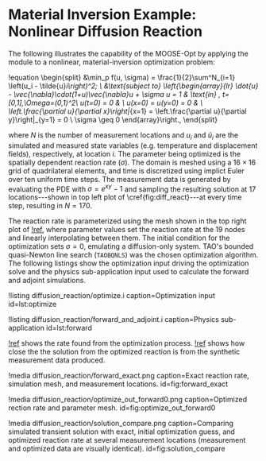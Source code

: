 # Material Inversion Example: Nonlinear Diffusion Reaction

The following illustrates the capability of the MOOSE-Opt by applying the module to a nonlinear, material-inversion optimization problem:

!equation
\begin{split}
&\min_p f(u, \sigma) = \frac{1}{2}\sum^N_{i=1} \left(u_i - \tilde{u}_i\right)^2; \\
&\text{subject to}
\left\{\begin{array}{lr}
\dot{u} - \vec{\nabla}\cdot(1+u)\vec{\nabla}u + \sigma u = 1 & \text{in} \, t=[0,1],\Omega=(0,1)^2\\
u(t=0) = 0 & \\
u(x=0) = u(y=0) = 0 & \\
\left.\frac{\partial u}{\partial x}\right|_{x=1} = \left.\frac{\partial u}{\partial y}\right|_{y=1} = 0 \\
\sigma \geq 0
\end{array}\right.,
\end{split}

where $N$ is the number of measurement locations and $u_i$ and $\tilde{u}_i$ are the simulated and measured state variables (e.g. temperature and displacement fields), respectively, at location $i$. The parameter being optimized is the spatially dependent reaction rate ($\sigma$). The domain is meshed using a $16\times16$ grid of quadrilateral elements, and time is discretized using implict Euler over ten uniform time steps. The measurement data is generated by evaluating the PDE with $\sigma = e^{xy} - 1$ and sampling the resulting solution at 17 locations---shown in top left plot of \cref{fig:diff_react}---at every time step, resulting in $N=170$.

The reaction rate is parameterized using the mesh shown in the top right plot of [!ref](fig:forward_exact), where parameter values set the reaction rate at the 19 nodes and linearly interpolating between them. The initial condition for the optimization sets $\sigma=0$, emulating a diffusion-only system. TAO's bounded quasi-Newton line search (`TAOBQNLS`) was the chosen optimization algorithm. The following listings show the optimization input driving the optimization solve and the physics sub-application input used to calculate the forward and adjoint simulations.

!listing diffusion_reaction/optimize.i
  caption=Optimization input
  id=lst:optimize

!listing diffusion_reaction/forward_and_adjoint.i
  caption=Physics sub-application
  id=lst:forward

[!ref](fig:optimize_out_forward0) shows the rate found from the optimization process. [!ref](fig:solution_compare) shows how close the the solution from the optimized reaction is from the synthetic measurement data produced.

!media diffusion_reaction/forward_exact.png
  caption=Exact reaction rate, simulation mesh, and measurement locations.
  id=fig:forward_exact

!media diffusion_reaction/optimize_out_forward0.png
  caption=Optimized rection rate and parameter mesh.
  id=fig:optimize_out_forward0

!media diffusion_reaction/solution_compare.png
  caption=Comparing simulated transient solution with exact, initial optimization guess, and optimized reaction rate at several measurement locations (measurement and optimized data are visually identical).
  id=fig:solution_compare
